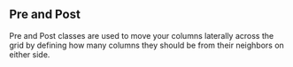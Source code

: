 ## Pre and Post
Pre and Post classes are used to move your columns laterally across the grid by defining how many columns they should be from their neighbors on either side.

